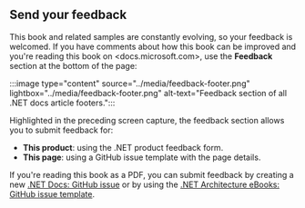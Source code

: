 ## Send your feedback

This book and related samples are constantly evolving, so your feedback is welcomed. If you have comments about how this book can be improved and you're reading this book on <docs.microsoft.com>, use the **Feedback** section at the bottom of the page:

:::image type="content" source="../media/feedback-footer.png" lightbox="../media/feedback-footer.png" alt-text="Feedback section of all .NET docs article footers.":::

Highlighted in the preceding screen capture, the feedback section allows you to submit feedback for:

- **This product**: using the .NET product feedback form.
- **This page**: using a GitHub issue template with the page details.

If you're reading this book as a PDF, you can submit feedback by creating a new [.NET Docs: GitHub issue](https://github.com/dotnet/docs/issues) or by using the [.NET Architecture eBooks: GitHub issue template](https://aka.ms/ebookfeedback).

